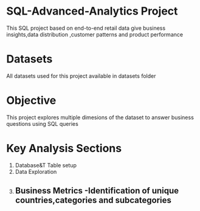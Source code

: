 # SQL-Advanced-Analytics Project

This SQL project based on end-to-end retail data give business insights,data distribution ,customer patterns and product performance


# Datasets

All datasets used for this project available in datasets folder

# Objective
This project explores multiple dimesions of the dataset to answer business questions using SQL queries

# Key Analysis Sections

1. Database&T Table setup
2. Data Exploration
3. Business Metrics
   -Identification of unique countries,categories and subcategories
   -
